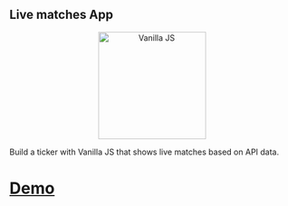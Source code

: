 ## Live matches App

<p align="center">
    <img src="http://jsmodules.io/images/js-logo.png" alt="Vanilla JS" width="190" height="190"/>
</p>


Build a ticker with Vanilla JS that shows live matches based on API data.

# [Demo](http://pycolors.com/v2/git/ticker/)

<p align="center">
    <img src="http://pycolors.com/v2/git/ticker/instructions/design.png" alt="" />
</p>

